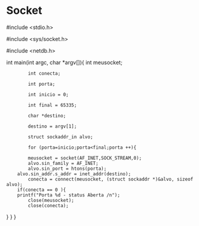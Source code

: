 # Socket

#include <stdio.h>

#include <sys/socket.h>

#include <netdb.h>

int main(int argc, char *argv[]){
			int meusocket;
   
			int conecta;
   
			int porta;
   
			int inicio = 0;
   
			int final = 65335;
   
			char *destino;
   
			destino = argv[1];
   
			struct sockaddr_in alvo;

			for (porta=inicio;porta<final;porta ++){

			meusocket = socket(AF_INET,SOCK_STREAM,0);
			alvo.sin_family = AF_INET;
			alvo.sin_port = htons(porta);
		alvo.sin_addr.s_addr = inet_addr(destino);
			conecta = connect(meusocket, (struct sockaddr *)&alvo, sizeof alvo);
		if(conecta == 0 ){
		printf("Porta %d - status Aberta /n");
			close(meusocket);
			close(conecta);
}
}
}
